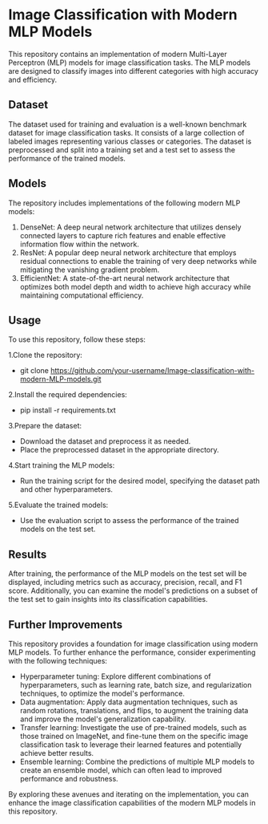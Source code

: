 # Image Classification with Modern MLP Models
This repository contains an implementation of modern Multi-Layer Perceptron (MLP) models for image classification tasks. The MLP models are designed to classify images into different categories with high accuracy and efficiency.

## Dataset
The dataset used for training and evaluation is a well-known benchmark dataset for image classification tasks. It consists of a large collection of labeled images representing various classes or categories. The dataset is preprocessed and split into a training set and a test set to assess the performance of the trained models.


## Models
The repository includes implementations of the following modern MLP models:


1. DenseNet: A deep neural network architecture that utilizes densely connected layers to capture rich features and enable effective information flow within the network.
2. ResNet: A popular deep neural network architecture that employs residual connections to enable the training of very deep networks while mitigating the vanishing gradient problem.
3. EfficientNet: A state-of-the-art neural network architecture that optimizes both model depth and width to achieve high accuracy while maintaining computational efficiency.

## Usage
To use this repository, follow these steps:

1.Clone the repository:
- git clone https://github.com/your-username/Image-classification-with-modern-MLP-models.git

2.Install the required dependencies:
- pip install -r requirements.txt

3.Prepare the dataset:

- Download the dataset and preprocess it as needed.
- Place the preprocessed dataset in the appropriate directory.

4.Start training the MLP models:
- Run the training script for the desired model, specifying the dataset path and other hyperparameters.

5.Evaluate the trained models:
- Use the evaluation script to assess the performance of the trained models on the test set.

## Results
After training, the performance of the MLP models on the test set will be displayed, including metrics such as accuracy, precision, recall, and F1 score. Additionally, you can examine the model's predictions on a subset of the test set to gain insights into its classification capabilities.

## Further Improvements
This repository provides a foundation for image classification using modern MLP models. To further enhance the performance, consider experimenting with the following techniques:

- Hyperparameter tuning: Explore different combinations of hyperparameters, such as learning rate, batch size, and regularization techniques, to optimize the model's performance.
- Data augmentation: Apply data augmentation techniques, such as random rotations, translations, and flips, to augment the training data and improve the model's generalization capability.
- Transfer learning: Investigate the use of pre-trained models, such as those trained on ImageNet, and fine-tune them on the specific image classification task to leverage their learned features and potentially achieve better results.
- Ensemble learning: Combine the predictions of multiple MLP models to create an ensemble model, which can often lead to improved performance and robustness.


By exploring these avenues and iterating on the implementation, you can enhance the image classification capabilities of the modern MLP models in this repository.
